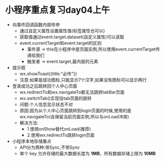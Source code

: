 # 小程序重点复习day04上午

- 向事件回调函数内部传参
  - 通过自定义属性设置属性值(标签属性也可以)
  - 获取值通过event.target.dataset(自定义属性)可以读取
  - event.currentTarget和event.target的区别
    - 事件源	->	this在小程序中是页面实例,所以使用event.currentTarget传递给我们
    - 触发者    ->    event.target,最内层的元素
- 提示框
  - wx.showToast({title:"必传"})
  - 注意:如果是成功图标,只能显示7个汉字,如果没有图标可以显示两行
- 登录成功之后跳转回个人中心页面
  - wx.redirectTo和wx.navigateTo都无法跳转tabBar页面
  - wx.switchTab()实现往tab页面的跳转
  - 问题:个人信息显示状态不对
  - 原因:因为从个人中心页面跳转到login页面的时候,使用的是wx.navigateTo(会保留当前页面实例,所以与onLoad冲突)
  - 解决方法:
    - 1.使用onShow替代onLoad(推荐)
    - 2.使用wx.redirectTo跳转login页面
- 小程序本地存储重点
  - API分为两种:带Sync,不带Sync
  - 单个 key 允许存储的最大数据长度为 **1MB**，所有数据存储上限为 **10MB**

